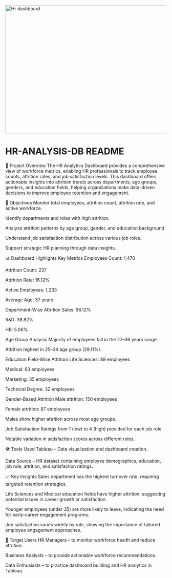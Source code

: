 <img width="694" height="400" alt="Hr dashboard" src="https://github.com/user-attachments/assets/ec82ec5f-67b5-445d-9ac2-e41908e10ebb" />

# HR-ANALYSIS-DB README
📌 Project Overview
The HR Analytics Dashboard provides a comprehensive view of workforce metrics, enabling HR professionals to track employee counts, attrition rates, and job satisfaction levels. This dashboard offers actionable insights into attrition trends across departments, age groups, genders, and education fields, helping organizations make data-driven decisions to improve employee retention and engagement.

🎯 Objectives
Monitor total employees, attrition count, attrition rate, and active workforce.

Identify departments and roles with high attrition.

Analyze attrition patterns by age group, gender, and education background.

Understand job satisfaction distribution across various job roles.

Support strategic HR planning through data insights.

📊 Dashboard Highlights
Key Metrics
Employees Count: 1,470

Attrition Count: 237

Attrition Rate: 16.12%

Active Employees: 1,233

Average Age: 37 years

Department-Wise Attrition
Sales: 56.12%

R&D: 38.82%

HR: 5.06%

Age Group Analysis
Majority of employees fall in the 27–36 years range.

Attrition highest in 25–34 age group (29.11%).

Education Field-Wise Attrition
Life Sciences: 89 employees

Medical: 63 employees

Marketing: 35 employees

Technical Degree: 32 employees

Gender-Based Attrition
Male attrition: 150 employees

Female attrition: 87 employees

Males show higher attrition across most age groups.

Job Satisfaction
Ratings from 1 (low) to 4 (high) provided for each job role.

Notable variation in satisfaction scores across different roles.

🛠 Tools Used
Tableau – Data visualization and dashboard creation.

Data Source – HR dataset containing employee demographics, education, job role, attrition, and satisfaction ratings.

📈 Key Insights
Sales department has the highest turnover rate, requiring targeted retention strategies.

Life Sciences and Medical education fields have higher attrition, suggesting potential issues in career growth or satisfaction.

Younger employees (under 35) are more likely to leave, indicating the need for early-career engagement programs.

Job satisfaction varies widely by role, showing the importance of tailored employee engagement approaches.

👤 Target Users
HR Managers – to monitor workforce health and reduce attrition.

Business Analysts – to provide actionable workforce recommendations.

Data Enthusiasts – to practice dashboard building and HR analytics in Tableau.
